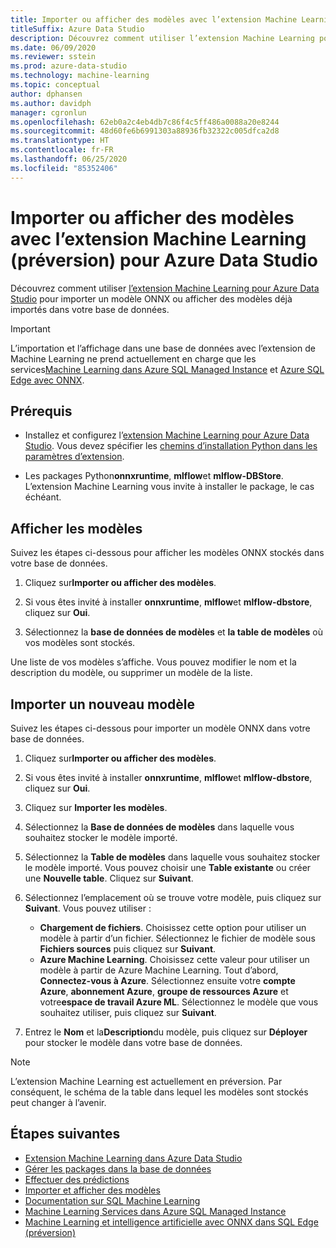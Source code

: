 ```yaml
---
title: Importer ou afficher des modèles avec l’extension Machine Learning
titleSuffix: Azure Data Studio
description: Découvrez comment utiliser l’extension Machine Learning pour Azure Data Studio pour importer un modèle ONNX ou afficher des modèles déjà importés dans votre base de données.
ms.date: 06/09/2020
ms.reviewer: sstein
ms.prod: azure-data-studio
ms.technology: machine-learning
ms.topic: conceptual
author: dphansen
ms.author: davidph
manager: cgronlun
ms.openlocfilehash: 62eb0a2c4eb4db7c86f4c5ff486a0088a20e8244
ms.sourcegitcommit: 48d60fe6b6991303a88936fb32322c005dfca2d8
ms.translationtype: HT
ms.contentlocale: fr-FR
ms.lasthandoff: 06/25/2020
ms.locfileid: "85352406"
---
```

# <a name="import-or-view-models-with-machine-learning-extension-preview-for-azure-data-studio"></a>Importer ou afficher des modèles avec l’extension Machine Learning (préversion) pour Azure Data Studio

Découvrez comment utiliser [l’extension Machine Learning pour Azure Data Studio](machine-learning-extension.md) pour importer un modèle ONNX ou afficher des modèles déjà importés dans votre base de données.

> [!IMPORTANT]
> L’importation et l’affichage dans une base de données avec l’extension de Machine Learning ne prend actuellement en charge que les services[Machine Learning dans Azure SQL Managed Instance](/azure/azure-sql/managed-instance/machine-learning-services-overview) et [Azure SQL Edge avec ONNX](/azure/azure-sql-edge/onnx-overview).

## <a name="prerequisites"></a>Prérequis

- Installez et configurez l’[extension Machine Learning pour Azure Data Studio](machine-learning-extension.md). Vous devez spécifier les [chemins d’installation Python dans les paramètres d’extension](machine-learning-extension.md#settings).

- Les packages Python**onnxruntime**, **mlflow**et **mlflow-DBStore**. L’extension Machine Learning vous invite à installer le package, le cas échéant.

## <a name="view-models"></a>Afficher les modèles

Suivez les étapes ci-dessous pour afficher les modèles ONNX stockés dans votre base de données.

1. Cliquez sur**Importer ou afficher des modèles**.

1. Si vous êtes invité à installer **onnxruntime**, **mlflow**et **mlflow-dbstore**, cliquez sur **Oui**.

1. Sélectionnez la **base de données de modèles** et **la table de modèles** où vos modèles sont stockés.

Une liste de vos modèles s’affiche. Vous pouvez modifier le nom et la description du modèle, ou supprimer un modèle de la liste.

## <a name="import-a-new-model"></a>Importer un nouveau modèle

Suivez les étapes ci-dessous pour importer un modèle ONNX dans votre base de données.

1. Cliquez sur**Importer ou afficher des modèles**.

1. Si vous êtes invité à installer **onnxruntime**, **mlflow**et **mlflow-dbstore**, cliquez sur **Oui**.

1. Cliquez sur **Importer les modèles**.

1. Sélectionnez la **Base de données de modèles** dans laquelle vous souhaitez stocker le modèle importé.

1. Sélectionnez la **Table de modèles** dans laquelle vous souhaitez stocker le modèle importé. Vous pouvez choisir une **Table existante** ou créer une **Nouvelle table**. Cliquez sur **Suivant**.

1. Sélectionnez l’emplacement où se trouve votre modèle, puis cliquez sur **Suivant**. Vous pouvez utiliser :
    - **Chargement de fichiers**. Choisissez cette option pour utiliser un modèle à partir d’un fichier. Sélectionnez le fichier de modèle sous **Fichiers sources** puis cliquez sur **Suivant**.
    - **Azure Machine Learning**. Choisissez cette valeur pour utiliser un modèle à partir de Azure Machine Learning. Tout d’abord, **Connectez-vous à Azure**. Sélectionnez ensuite votre **compte Azure**, **abonnement Azure**, **groupe de ressources Azure** et votre**espace de travail Azure ML**. Sélectionnez le modèle que vous souhaitez utiliser, puis cliquez sur **Suivant**.

1. Entrez le **Nom** et la**Description**du modèle, puis cliquez sur **Déployer** pour stocker le modèle dans votre base de données.

> [!NOTE]
> L’extension Machine Learning est actuellement en préversion. Par conséquent, le schéma de la table dans lequel les modèles sont stockés peut changer à l’avenir.

## <a name="next-steps"></a>Étapes suivantes

- [Extension Machine Learning dans Azure Data Studio](machine-learning-extension.md)
- [Gérer les packages dans la base de données](machine-learning-extension-manage-packages.md)
- [Effectuer des prédictions](machine-learning-extension-predictions.md)
- [Importer et afficher des modèles](machine-learning-extension-import-view-models.md)
- [Documentation sur SQL Machine Learning](../machine-learning/index.yml)
- [Machine Learning Services dans Azure SQL Managed Instance](/azure/azure-sql/managed-instance/machine-learning-services-overview)
- [Machine Learning et intelligence artificielle avec ONNX dans SQL Edge (préversion)](/azure/azure-sql-edge/onnx-overview)
